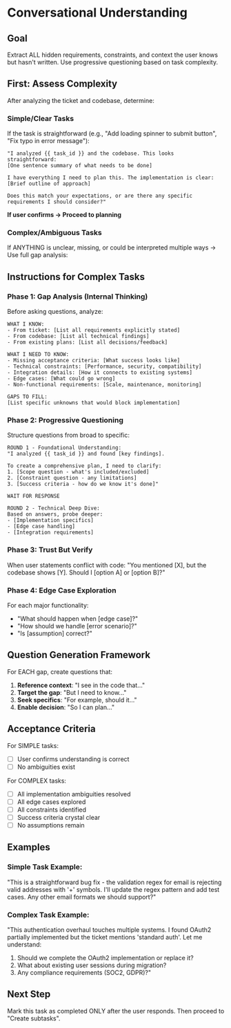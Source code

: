 # Conversational Understanding

## Goal
Extract ALL hidden requirements, constraints, and context the user knows but hasn't written. Use progressive questioning based on task complexity.

## First: Assess Complexity

After analyzing the ticket and codebase, determine:

### Simple/Clear Tasks
If the task is straightforward (e.g., "Add loading spinner to submit button", "Fix typo in error message"):

```
"I analyzed {{ task_id }} and the codebase. This looks straightforward:
[One sentence summary of what needs to be done]

I have everything I need to plan this. The implementation is clear:
[Brief outline of approach]

Does this match your expectations, or are there any specific requirements I should consider?"
```

**If user confirms → Proceed to planning**

### Complex/Ambiguous Tasks
If ANYTHING is unclear, missing, or could be interpreted multiple ways → Use full gap analysis:

## Instructions for Complex Tasks

### Phase 1: Gap Analysis (Internal Thinking)
Before asking questions, analyze:

```
WHAT I KNOW:
- From ticket: [List all requirements explicitly stated]
- From codebase: [List all technical findings]
- From existing plans: [List all decisions/feedback]

WHAT I NEED TO KNOW:
- Missing acceptance criteria: [What success looks like]
- Technical constraints: [Performance, security, compatibility]
- Integration details: [How it connects to existing systems]
- Edge cases: [What could go wrong]
- Non-functional requirements: [Scale, maintenance, monitoring]

GAPS TO FILL:
[List specific unknowns that would block implementation]
```

### Phase 2: Progressive Questioning

Structure questions from broad to specific:

```
ROUND 1 - Foundational Understanding:
"I analyzed {{ task_id }} and found [key findings].

To create a comprehensive plan, I need to clarify:
1. [Scope question - what's included/excluded]
2. [Constraint question - any limitations]
3. [Success criteria - how do we know it's done]"

WAIT FOR RESPONSE

ROUND 2 - Technical Deep Dive:
Based on answers, probe deeper:
- [Implementation specifics]
- [Edge case handling]
- [Integration requirements]
```

### Phase 3: Trust But Verify
When user statements conflict with code:
"You mentioned [X], but the codebase shows [Y]. Should I [option A] or [option B]?"

### Phase 4: Edge Case Exploration
For each major functionality:
- "What should happen when [edge case]?"
- "How should we handle [error scenario]?"
- "Is [assumption] correct?"

## Question Generation Framework

For EACH gap, create questions that:
1. **Reference context**: "I see in the code that..."
2. **Target the gap**: "But I need to know..."
3. **Seek specifics**: "For example, should it..."
4. **Enable decision**: "So I can plan..."

## Acceptance Criteria

For SIMPLE tasks:
- [ ] User confirms understanding is correct
- [ ] No ambiguities exist

For COMPLEX tasks:
- [ ] All implementation ambiguities resolved
- [ ] All edge cases explored
- [ ] All constraints identified
- [ ] Success criteria crystal clear
- [ ] No assumptions remain

## Examples

### Simple Task Example:
"This is a straightforward bug fix - the validation regex for email is rejecting valid addresses with '+' symbols. I'll update the regex pattern and add test cases. Any other email formats we should support?"

### Complex Task Example:
"This authentication overhaul touches multiple systems. I found OAuth2 partially implemented but the ticket mentions 'standard auth'. Let me understand:
1. Should we complete the OAuth2 implementation or replace it?
2. What about existing user sessions during migration?
3. Any compliance requirements (SOC2, GDPR)?"

## Next Step
Mark this task as completed ONLY after the user responds. Then proceed to "Create subtasks".